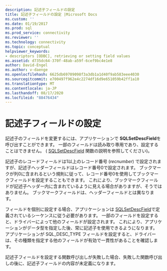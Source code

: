 ```yaml
---
description: 記述子フィールドの設定
title: 記述子フィールドの設定 |Microsoft Docs
ms.custom: ''
ms.date: 01/19/2017
ms.prod: sql
ms.prod_service: connectivity
ms.reviewer: ''
ms.technology: connectivity
ms.topic: conceptual
helpviewer_keywords:
- descriptors [ODBC], retrieving or setting field values
ms.assetid: d735dc64-370f-48ab-a59f-6cef9bc4e1e8
author: David-Engel
ms.author: v-daenge
ms.openlocfilehash: 6625db69709098f3a3db1a1d40f9ab583eee4030
ms.sourcegitcommit: e700497f962e4c2274df16d9e651059b42ff1a10
ms.translationtype: MT
ms.contentlocale: ja-JP
ms.lasthandoff: 08/17/2020
ms.locfileid: "88476434"
---
```

# <a name="setting-descriptor-fields"></a>記述子フィールドの設定
記述子のフィールドを変更するには、アプリケーションで **SQLSetDescField**を呼び出すことができます。 一部のフィールドは読み取り専用であり、設定することはできません。 ( [SQLSetDescField](../../../odbc/reference/syntax/sqlsetdescfield-function.md) 関数の説明を参照してください)。  
  
 記述子のレコードフィールドは1以上のレコード番号 (*recnumber*) で設定されますが、記述子ヘッダーフィールドはレコード番号0で設定されます。 ブックマークが列0に含まれるという規則に従って、レコード番号0を使用してブックマークフィールドを設定することもできます。 これにより、ブックマークフィールドが記述子ヘッダー内に含まれているように見える場合がありますが、そうではありません。 ブックマークフィールドは、ヘッダーフィールドとは異なります。  
  
 フィールドを個別に設定する場合、アプリケーションは [SQLSetDescField](../../../odbc/reference/syntax/sqlsetdescfield-function.md)で定義されているシーケンスに従う必要があります。 一部のフィールドを設定すると、ドライバーによって他のフィールドが設定されます。 これにより、アプリケーションがデータ型を指定した後、常に記述子を使用できるようになります。 アプリケーションが SQL_DESC_TYPE フィールドを設定すると、ドライバーは、その種類を指定する他のフィールドが有効で一貫性があることを確認します。  
  
 記述子フィールドを設定する関数呼び出しが失敗した場合、失敗した関数呼び出しの後に、記述子フィールドの内容が未定義になります。
